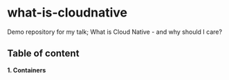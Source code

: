 # what-is-cloudnative

Demo repository for my talk; What is Cloud Native - and why should I care?

## Table of content

**1. Containers**  


